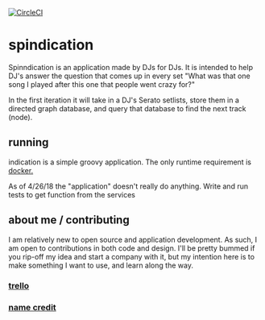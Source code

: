 [![CircleCI](https://circleci.com/gh/johntosberg/spindication.svg?style=svg)](https://circleci.com/gh/johntosberg/spindication)

# spindication
Spinndication is an application made by DJs for DJs. It is intended to help DJ's answer the question that comes up in every set "What was that one song I played after this one that people went crazy for?"

In the first iteration it will take in a DJ's Serato setlists, store them in a directed graph database, and query that database to find the next track (node).

## running
indication is a simple groovy application. The only runtime requirement is [docker.](https://www.docker.com/)

As of 4/26/18 the "application" doesn't really do anything. Write and run tests to get function from the services

## about me / contributing
I am relatively new to open source and application development. As such, I am open to contributions in both code and design. I'll be pretty bummed if you rip-off my idea and start a company with it, but my intention here is to make something I want to use, and learn along the way.

### [trello](https://trello.com/b/6Ut0l0Ag)
### [name credit](https://github.com/TheoKanning)
